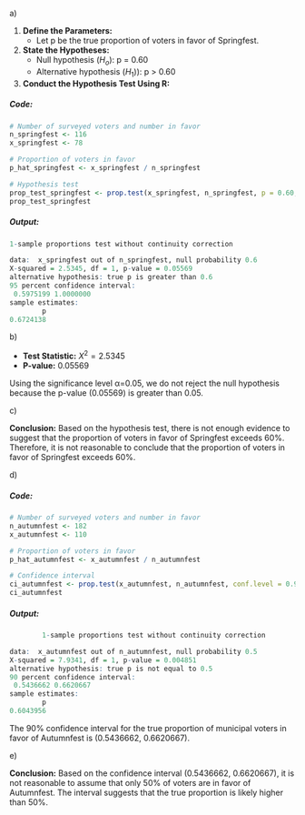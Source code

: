 a) 
1. **Define the Parameters:**
    - Let p be the true proportion of voters in favor of Springfest.
2. **State the Hypotheses:**
    - Null hypothesis ($H_{o}$​): p = 0.60
    - Alternative hypothesis ($H_{1}$​)): p > 0.60
3. **Conduct the Hypothesis Test Using R:**
##### Code:
``` R
# Number of surveyed voters and number in favor
n_springfest <- 116
x_springfest <- 78

# Proportion of voters in favor
p_hat_springfest <- x_springfest / n_springfest

# Hypothesis test
prop_test_springfest <- prop.test(x_springfest, n_springfest, p = 0.60, alternative = "greater", correct = FALSE)
prop_test_springfest

```
##### Output:
```R
1-sample proportions test without continuity correction

data:  x_springfest out of n_springfest, null probability 0.6
X-squared = 2.5345, df = 1, p-value = 0.05569
alternative hypothesis: true p is greater than 0.6
95 percent confidence interval:
 0.5975199 1.0000000
sample estimates:
        p 
0.6724138 
```

b) 

- **Test Statistic:** $X^2 = 2.5345$
- **P-value:** 0.05569

Using the significance level α=0.05, we do not reject the null hypothesis because the p-value (0.05569) is greater than 0.05.

c)

**Conclusion:** Based on the hypothesis test, there is not enough evidence to suggest that the proportion of voters in favor of Springfest exceeds 60%. Therefore, it is not reasonable to conclude that the proportion of voters in favor of Springfest exceeds 60%.

d)
##### Code:

```R
# Number of surveyed voters and number in favor
n_autumnfest <- 182
x_autumnfest <- 110

# Proportion of voters in favor
p_hat_autumnfest <- x_autumnfest / n_autumnfest

# Confidence interval
ci_autumnfest <- prop.test(x_autumnfest, n_autumnfest, conf.level = 0.90, correct = FALSE)
ci_autumnfest
```

##### Output:
```R
        1-sample proportions test without continuity correction

data:  x_autumnfest out of n_autumnfest, null probability 0.5
X-squared = 7.9341, df = 1, p-value = 0.004851
alternative hypothesis: true p is not equal to 0.5
90 percent confidence interval:
 0.5436662 0.6620667
sample estimates:
        p 
0.6043956 
```

The 90% confidence interval for the true proportion of municipal voters in favor of Autumnfest is (0.5436662, 0.6620667).

e)

**Conclusion:** Based on the confidence interval (0.5436662, 0.6620667), it is not reasonable to assume that only 50% of voters are in favor of Autumnfest. The interval suggests that the true proportion is likely higher than 50%.